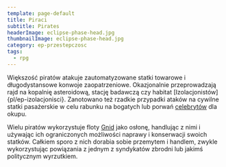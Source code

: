 ```yaml
---
template: page-default
title: Piraci
subtitle: Pirates
headerImage: eclipse-phase-head.jpg
thumbnailImage: eclipse-phase-head.jpg
category: ep-przestepczosc
tags:
  - rpg
---
```

Większość piratów atakuje zautomatyzowane statki towarowe i długodystansowe konwoje zaopatrzeniowe. Okazjonalnie przeprowadzają rajd na kopalnię asteroidową, stację badawczą czy habitat [Izolacjonistów]{pl/ep-izolacjonisci}. Zanotowano też rzadkie przypadki ataków na cywilne statki pasażerskie w celu rabunku na bogatych lub porwań [celebrytów](Celebryci.md "Bogata elita pławiąca się w hedoniźmie") dla okupu.

Wielu piratów wykorzystuje floty [Gnid](Gnidy "Kosmiczni Cyganie, podróżujący po całym Układzie w swych barkach i flotyllach stateczków") jako osłonę, handlując z nimi i używając ich ograniczonych możliwości naprawy i konserwacji swoich statków. Całkiem sporo z nich dorabia sobie przemytem i handlem, zwykle wykorzystując powiązania z jednym z syndykatów zbrodni lub jakimś politycznym wyrzutkiem.
